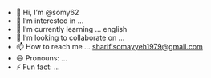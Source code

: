 - 👋 Hi, I’m @somy62
- 👀 I’m interested in ...
- 🌱 I’m currently learning ... english
- 💞️ I’m looking to collaborate on ...
- 📫 How to reach me ... sharifisomayyeh1979@gmail.com
- 😄 Pronouns: ...
- ⚡ Fun fact: ...

<!---
somy62/somy62 is a ✨ special ✨ repository because its `README.md` (this file) appears on your GitHub profile.
You can click the Preview link to take a look at your changes.
--->
